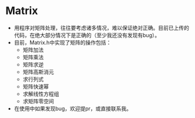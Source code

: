 # Matrix
- 用程序对矩阵处理，往往要考虑诸多情况，难以保证绝对正确。目前已上传的代码，在绝大部分情况下是正确的（至少我还没有发现有bug）。
- 目前，Matrix.h中实现了矩阵的操作包括：
  - 矩阵加法
  - 矩阵乘法
  - 矩阵求逆
  - 矩阵高斯消元
  - 求行列式
  - 矩阵快速幂
  - 求解线性方程组
  - 求矩阵零空间
- 在使用中如果发现bug，欢迎提pr，或直接联系我。
